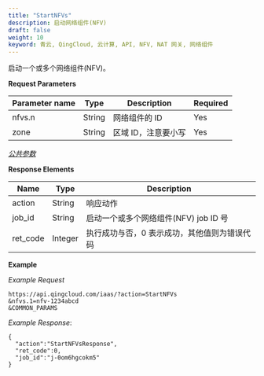 ```yaml
---
title: "StartNFVs"
description: 启动网络组件(NFV)
draft: false
weight: 10
keyword: 青云, QingCloud, 云计算, API, NFV, NAT 网关, 网络组件
---
```




启动一个或多个网络组件(NFV)。

**Request Parameters**

| Parameter name | Type | Description | Required |
| --- | --- | --- | --- |
| nfvs.n | String | 网络组件的 ID | Yes |
| zone | String | 区域 ID，注意要小写 | Yes |

[_公共参数_](../../get_api/parameters/)

**Response Elements**

| Name | Type | Description |
| --- | --- | --- |
| action | String | 响应动作 |
| job_id | String | 启动一个或多个网络组件(NFV) job ID 号 |
| ret_code | Integer | 执行成功与否，0 表示成功，其他值则为错误代码 |

**Example**

_Example Request_

```
https://api.qingcloud.com/iaas/?action=StartNFVs
&nfvs.1=nfv-1234abcd
&COMMON_PARAMS
```

_Example Response_:

```
{
  "action":"StartNFVsResponse",
  "ret_code":0,
  "job_id":"j-0om6hgcokm5"
}
```
